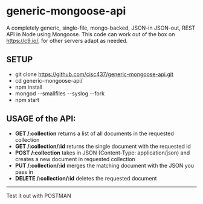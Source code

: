 # generic-mongoose-api
A completely generic, single-file, mongo-backed, JSON-in JSON-out, REST API in Node using Mongoose.  This code can work out of the box on https://c9.io/, for other servers adapt as needed.

## SETUP

 + git clone https://github.com/cisc437/generic-mongoose-api.git
 + cd generic-mongoose-api/
 + npm install
 + mongod --smallfiles --syslog --fork
 + npm start

## USAGE of the API:

 + **GET /:collection** returns a list of all documents in the requested collection
 + **GET /:collection/:id** returns the single document with the requested id
 + **POST /:collection** takes in JSON (Content-Type: application/json) and creates a new document in requested collection
 + **PUT /:collection/:id** merges the matching document with the JSON you pass in
 + **DELETE /:collection/:id** deletes the requested document

----
Test it out with POSTMAN
